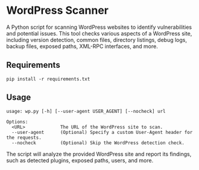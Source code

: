 # WordPress Scanner

A Python script for scanning WordPress websites to identify vulnerabilities and potential issues. This tool checks various aspects of a WordPress site, including version detection, common files, directory listings, debug logs, backup files, exposed paths, XML-RPC interfaces, and more.


## Requirements
```
pip install -r requirements.txt
```

## Usage
```
usage: wp.py [-h] [--user-agent USER_AGENT] [--nocheck] url

Options:
  <URL>             The URL of the WordPress site to scan.
  --user-agent      (Optional) Specify a custom User-Agent header for the requests.
  --nocheck         (Optional) Skip the WordPress detection check.
```
The script will analyze the provided WordPress site and report its findings, such as detected     plugins, exposed paths, users, and more.
